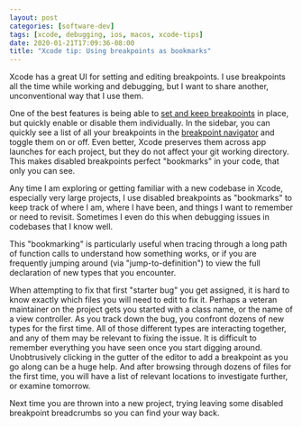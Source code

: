 ```yaml
---
layout: post
categories: [software-dev]
tags: [xcode, debugging, ios, macos, xcode-tips]
date: 2020-01-21T17:09:36-08:00
title: "Xcode tip: Using breakpoints as bookmarks"
---
```


Xcode has a great UI for setting and editing breakpoints. I use breakpoints all the time while working and debugging, but I want to share another, unconventional way that I use them.

<!--excerpt-->

One of the best features is being able to [set and keep breakpoints](https://help.apple.com/xcode/mac/10.2/#/dev9a374afc9) in place, but quickly enable or disable them individually. In the sidebar, you can quickly see a list of all your breakpoints in the [breakpoint navigator](https://help.apple.com/xcode/mac/10.2/#/dev1cf0a324f) and toggle them on or off. Even better, Xcode preserves them across app launches for each project, but they do not affect your git working directory. This makes disabled breakpoints perfect "bookmarks" in your code, that only you can see.

Any time I am exploring or getting familiar with a new codebase in Xcode, especially very large projects, I use disabled breakpoints as "bookmarks" to keep track of where I am, where I have been, and things I want to remember or need to revisit. Sometimes I even do this when debugging issues in codebases that I know well.

This "bookmarking" is particularly useful when tracing through a long path of function calls to understand how something works, or if you are frequently jumping around (via "jump-to-definition") to view the full declaration of new types that you encounter.

When attempting to fix that first "starter bug" you get assigned, it is hard to know exactly which files you will need to edit to fix it. Perhaps a veteran maintainer on the project gets you started with a class name, or the name of a view controller. As you track down the bug, you confront dozens of new types for the first time. All of those different types are interacting together, and any of them may be relevant to fixing the issue. It is difficult to remember everything you have seen once you start digging around. Unobtrusively clicking in the gutter of the editor to add a breakpoint as you go along can be a huge help. And after browsing through dozens of files for the first time, you will have a list of relevant locations to investigate further, or examine tomorrow.

Next time you are thrown into a new project, trying leaving some disabled breakpoint breadcrumbs so you can find your way back.
